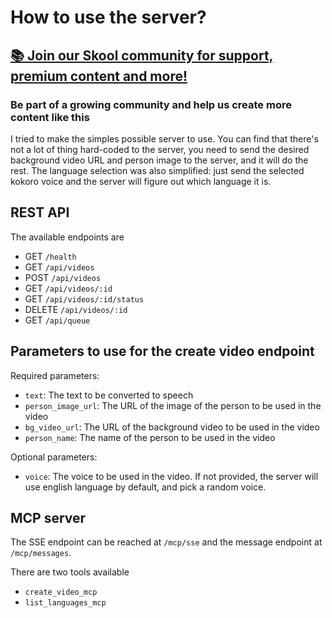 # How to use the server?

## [📚 Join our Skool community for support, premium content and more!](https://www.skool.com/ai-agents-az/about?gw9)

### Be part of a growing community and help us create more content like this

I tried to make the simples possible server to use. You can find that there's not a lot of thing hard-coded to the server, you need to send the desired background video URL and person image to the server, and it will do the rest.
The language selection was also simplified: just send the selected kokoro voice and the server will figure out which language it is.

## REST API

The available endpoints are

- GET `/health`
- GET `/api/videos`
- POST `/api/videos`
- GET `/api/videos/:id`
- GET `/api/videos/:id/status`
- DELETE `/api/videos/:id`
- GET `/api/queue`

## Parameters to use for the create video endpoint

Required parameters:

- `text`: The text to be converted to speech
- `person_image_url`: The URL of the image of the person to be used in the video
- `bg_video_url`: The URL of the background video to be used in the video
- `person_name`: The name of the person to be used in the video

Optional parameters:

- `voice`: The voice to be used in the video. If not provided, the server will use english language by default, and pick a random voice.

## MCP server

The SSE endpoint can be reached at `/mcp/sse` and the message endpoint at `/mcp/messages`.

There are two tools available

- `create_video_mcp`
- `list_languages_mcp`
